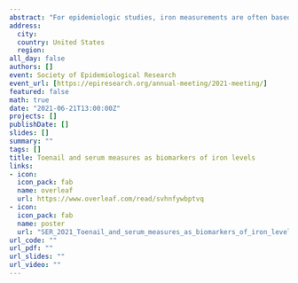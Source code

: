 ```yaml
---
abstract: "For epidemiologic studies, iron measurements are often based on serum. Toenails offer a convenient alternative to serum because of ease of collection, transport, and storage. No study has examined the correlation between the serum and toenail measures for iron. Our aim was to compare measures using serum and toenails iron measures on a cross-sectional and longitudinal basis. Using a sample from the US-wide prospective Sister Study cohort, we compared trace iron levels in toenails with three serum biomarkers: iron, ferritin and percent transferrin saturation. Participants (N=281) donated both blood and toenails at baseline (2003-2009) and a subsample (59%, n=165) provided specimens again about 8 (IQR: 7,9) years later. Cross-sectional analyses included Spearman's rank correlation to assess nail/serum association and coefficient of variation comparisons. We also considered maintenance of rank across time separately for nails and for serum, and compared Spearman's correlation coefficients of repeated measures for nail and serum values. Overall, nail and serum iron values did not correlate well with each other. Spearman correlations at baseline (follow-up) were 0.09 (0.04) for serum iron, 0.11 (0.02) for transferrin saturation, and -0.08 (0.01) for ferritin. Nail measures at baseline (follow-up) had a higher coefficient of variation 1.22 (0.94) than serum iron 0.36 (0.33), ferritin 1.01 (0.93), and transferrin saturation 0.38 (0.33). The Spearman correlation for nail iron between repeats across the two time points (0.47, 95% CI: 0.34, 0.60) was higher than for serum iron (0.25, 95% CI: 0.11, 0.39), transferrin saturation (0.33, 95% CI: 0.18, 0.47), and ferritin (0.45, 95% CI: 0.33, 0.58). Based on cross-sectional and repeated assessments, iron measures based on serum did not correlate with those based on toenails. Toenail iron measures appear to be repeatable, but cannot be taken as a proxy for serum iron values and may represent different mechanisms of iron storage.  "
address:
  city: 
  country: United States
  region: 
all_day: false
authors: []
event: Society of Epidemiological Research
event_url: [https://epiresearch.org/annual-meeting/2021-meeting/]
featured: false
math: true
date: "2021-06-21T13:00:00Z"
projects: []
publishDate: []
slides: []
summary: ""
tags: []
title: Toenail and serum measures as biomarkers of iron levels
links:
- icon: 
  icon_pack: fab
  name: overleaf
  url: https://www.overleaf.com/read/svhnfywbptvq
- icon: 
  icon_pack: fab
  name: poster
  url: "SER_2021_Toenail_and_serum_measures_as_biomarkers_of_iron_levels.pdf"
url_code: ""
url_pdf: ""
url_slides: ""
url_video: ""
---
```

